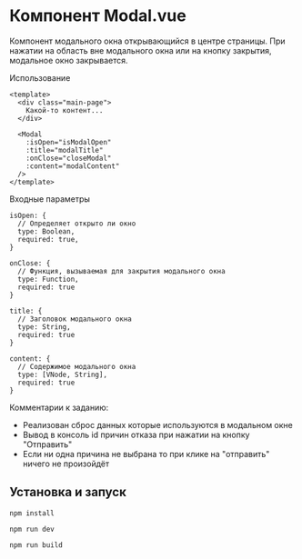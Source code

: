 #  Компонент Modal.vue

Компонент модального окна открывающийся в центре страницы.
При нажатии на область вне модального окна или на кнопку закрытия, модальное окно закрывается.

Использование
```Vue
<template>
  <div class="main-page">
    Какой-то контент...
  </div>

  <Modal 
    :isOpen="isModalOpen"
    :title="modalTitle"
    :onClose="closeModal"
    :content="modalContent"
  />
</template>
```

Входные параметры
```JS
isOpen: {
  // Определяет открыто ли окно
  type: Boolean,
  required: true,
}

onClose: {
  // Функция, вызываемая для закрытия модального окна
  type: Function,
  required: true
}

title: {
  // Заголовок модального окна
  type: String,
  required: true
}

content: {
  // Содержимое модального окна
  type: [VNode, String], 
  required: true
}
```

Комментарии к заданию:
* Реализован сброс данных которые используются в модальном окне
* Вывод в консоль id причин отказа при нажатии на кнопку "Отправить"
* Если ни одна причина не выбрана то при клике на "отправить" ничего не произойдёт


## Установка и запуск

```
npm install
```

```
npm run dev
```

```
npm run build
```
